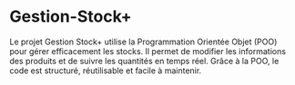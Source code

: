 # Gestion-Stock+
Le projet Gestion Stock+ utilise la Programmation Orientée Objet (POO) pour gérer efficacement les stocks. Il permet de modifier les informations des produits et de suivre les quantités en temps réel. Grâce à la POO, le code est structuré, réutilisable et facile à maintenir.
